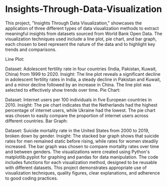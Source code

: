 # Insights-Through-Data-Visualization
This project, "Insights Through Data Visualization," showcases the application of three different types of data visualization methods to extract meaningful insights from datasets sourced from World Bank Open Data. The visualization techniques used include a line plot, pie chart, and bar graph, each chosen to best represent the nature of the data and to highlight key trends and comparisons.

Line Plot:

Dataset: Adolescent fertility rate in four countries (India, Pakistan, Kuwait, China) from 1999 to 2020.
Insight: The line plot reveals a significant decline in adolescent fertility rates in India, a steady decline in Pakistan and Kuwait, and a minor decline followed by an increase in China. The line plot was selected to effectively show trends over time.
Pie Chart:

Dataset: Internet users per 100 individuals in five European countries in 2010.
Insight: The pie chart indicates that the Netherlands had the highest percentage of internet users, while Ukraine had the lowest. The pie chart was chosen to easily compare the proportion of internet users across different countries.
Bar Graph:

Dataset: Suicide mortality rate in the United States from 2000 to 2019, broken down by gender.
Insight: The stacked bar graph shows that suicide rates for men remained static before rising, while rates for women steadily increased. The bar graph was chosen to compare mortality rates over time and between genders.
The visualizations were created using Python's matplotlib.pyplot for graphing and pandas for data manipulation. The code includes functions for each visualization method, designed to be reusable with different datasets. This project demonstrates appropriate use of visualization techniques, quality figures, clear explanations, and adherence to good coding practices.
